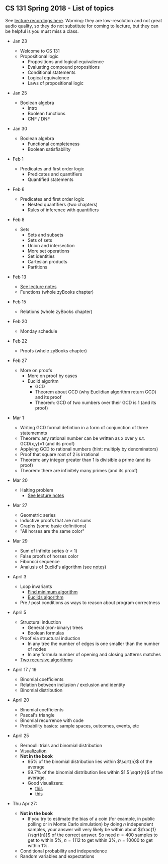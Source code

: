 ## CS 131 Spring 2018 - List of topics

See [lecture recordings here](https://echo360.org/section/801af970-0582-439d-b5cd-74097af867e0/public). 
Warning: they are low-resolution and not great audio quality, so they do not substitute for coming to lecture,
but they can be helpful is you must miss a class.

* Jan 23
    * Welcome to CS 131
    * Propositional logic
        * Propositions and logical equivalence
        * Evaluating compound propositions
        * Conditional statements
        * Logical equivalence
        * Laws of propositional logic

* Jan 25
    * Boolean algebra
        * Intro
        * Boolean functions
        * CNF / DNF

 
* Jan 30
    * Boolean algebra
        * Functional completeness
        * Boolean satisfiability

* Feb 1
    * Predicates and first order logic
        * Predicates and quantifiers
        * Quantified statements

* Feb 6
    * Predicates and first order logic
        * Nested quantifiers (two chapters)
        * Rules of inference with quantifiers

* Feb 8
    * Sets
        * Sets and subsets
        * Sets of sets
        * Union and intersection
        * More set operations
        * Set identities
        * Cartesian products
        * Partitions

* Feb 13
	* [See lecture notes](./lecture-notes/02-13-proof.pdf)
	* Functions (whole zyBooks chapter)

* Feb 15
    * Relations (whole zyBooks chapter)

* Feb 20
    * Monday schedule

* Feb 22
    * Proofs (whole zyBooks chapter)

* Feb 27
    * More on proofs
        * More on proof by cases
        * Euclid algoritm
            * GCD
            * Theorem about GCD (why Euclidian algorithm return GCD) and its proof
            * Theorem: GCD of two numbers over their GCD is 1 (and its proof)

* Mar 1
    * Writing GCD formal defintion in a form of conjunction of three statememnts
    * Theorem: any rational number can be written as x over y s.t. GCD(x,y)=1 (and its proof)
    * Applying GCD to rational numbers (hint: multiply by denominators)
    * Proof that square root of 2 is irrational
    * Theorem: any integer greater than 1 is divisible a prime (and its proof)
    * Theorem: there are infinitely many primes (and its proof)

* Mar 20
    * Halting problem
        * [See lecture notes](./lecture-notes/halting-problem.pdf)

* Mar 27
    * Geometric series
    * Inductive proofs that are not sums
    * Graphs (some basic definitions)
    * "All horses are the same color"

* Mar 29
    * Sum of infinite series (r < 1)
    * False proofs of horses color
    * Fiboncci sequence
    * Analusis of Euclid's algorithm (see [notes](./lecture-notes/euclids-algorithm.pdf))

* April 3
    * Loop invariants
        * [Find minimum algorithm](./lecture-notes/find-min.py)
        * [Euclids algorithm](./lecture-notes/euclid.py)
    * Pre / post conditions as ways to reason about program correctness

* April 5
    * Structural induction
        * General (non-binary) trees
        * Boolean formulas
    * Proof via structural induction
        * In any tree the number of edges is one smaller than the number of nodes
        * In any formula number of opening and closing patterns matches
    * [Two recursive algorithms](./lecture-notes/april-5.py)

* April 17 / 19
    * Binomial coefficients
    * Relation between inclusion / exclusion and identity
    * Binomial distribution

* April 20
    * Binomial coefficients
    * Pascal's triangle
    * Binomial recurrence with code
    * Probability basics: sample spaces, outcomes, events, etc

* April 25
    * Bernoulli trials and binomial distribution
    * [Visualization](https://www.youtube.com/watch?v=03tx4v0i7MA)
    * **Not in the book**
        * 95% of the binomial distribution lies within $`\sqrt{n}`$ of the average
        * 99.7% of the binomial distribution lies within $`1.5 \sqrt{n}`$ of the average.
        * Good visualizers:
            * [this](https://homepage.divms.uiowa.edu/~mbognar/applets/bin.html)
            * [this](http://www.wolframalpha.com/widgets/view.jsp?id=78baf4f3a070cc5b9b226664d2ce80ec)

* Thu Apr 27: 
    * **Not in the book**
        * If you try to estimate the bias of a coin (for example, in public polling or in Monte Carlo simulation) by doing $`n`$ independent samples, your answer will very likely be within about $`\frac{1}{\sqrt{n}}`$ of the correct answer.
        So need $`n = 400`$ samples to get to within 5%, $`n = 1112`$ to get within 3%, $`n = 10000`$ to get within 1%.
    * Conditional probability and independence
    * Random variables and expectations
    